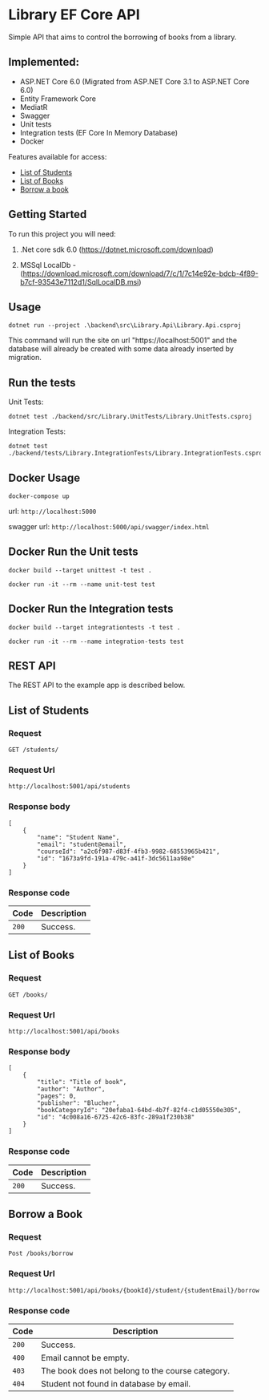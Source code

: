 # Library EF Core API

Simple API that aims to control the borrowing of books from a library.

## Implemented:

- ASP.NET Core 6.0 (Migrated from ASP.NET Core 3.1 to ASP.NET Core 6.0)
- Entity Framework Core
- MediatR
- Swagger
- Unit tests
- Integration tests (EF Core In Memory Database)
- Docker

Features available for access:
- [List of Students](#list-of-students)
- [List of Books](#list-of-books)
- [Borrow a book](#borrow-a-book)

## Getting Started
To run this project you will need:

1. .Net core sdk 6.0 (https://dotnet.microsoft.com/download)

1. MSSql LocalDb - (https://download.microsoft.com/download/7/c/1/7c14e92e-bdcb-4f89-b7cf-93543e7112d1/SqlLocalDB.msi)

## Usage

```
dotnet run --project .\backend\src\Library.Api\Library.Api.csproj
```
This command will run the site on url "https://localhost:5001" and the database will already be created with some data already inserted by migration.

## Run the tests

Unit Tests:

```
dotnet test ./backend/src/Library.UnitTests/Library.UnitTests.csproj
```
Integration Tests:

```
dotnet test ./backend/tests/Library.IntegrationTests/Library.IntegrationTests.csproj
```
## Docker Usage

```
docker-compose up
```

url: `http://localhost:5000`

swagger url: `http://localhost:5000/api/swagger/index.html`

## Docker Run the Unit tests

```
docker build --target unittest -t test . 
```

```
docker run -it --rm --name unit-test test
```

## Docker Run the Integration tests

```
docker build --target integrationtests -t test . 
```

```
docker run -it --rm --name integration-tests test
```
## REST API

The REST API to the example app is described below.

## List of Students

### Request

`GET /students/`

### Request Url
    http://localhost:5001/api/students

### Response body

    [
        {
            "name": "Student Name",
            "email": "student@email",
            "courseId": "a2c6f987-d83f-4fb3-9982-68553965b421",
            "id": "1673a9fd-191a-479c-a41f-3dc5611aa98e"
        }
    ]


### Response code

| Code | Description |
|---|---|
| `200` | Success.|


## List of Books

### Request

`GET /books/`

### Request Url
    http://localhost:5001/api/books

### Response body

    [
        {
            "title": "Title of book",
            "author": "Author",
            "pages": 0,
            "publisher": "Blucher",
            "bookCategoryId": "20efaba1-64bd-4b7f-82f4-c1d05550e305",
            "id": "4c008a16-6725-42c6-83fc-289a1f230b38"
        }
    ]


### Response code

| Code | Description |
|---|---|
| `200` | Success.|


## Borrow a Book

### Request

`Post /books/borrow`

### Request Url
    http://localhost:5001/api/books/{bookId}/student/{studentEmail}/borrow

### Response code

| Code | Description |
|---|---|
| `200` | Success.|
| `400` | Email cannot be empty.|
| `403` | The book does not belong to the course category.|
| `404` | Student not found in database by email.|
